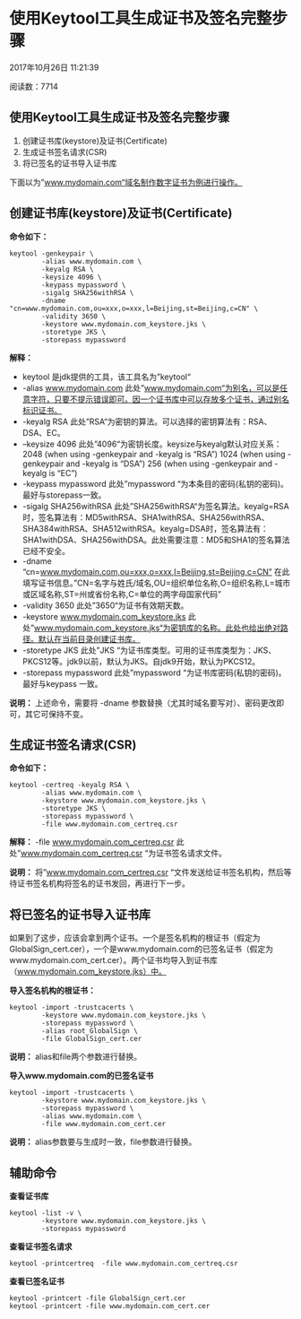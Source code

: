 # 使用Keytool工具生成证书及签名完整步骤

2017年10月26日 11:21:39

阅读数：7714

## 使用Keytool工具生成证书及签名完整步骤

1. 创建证书库(keystore)及证书(Certificate)
2. 生成证书签名请求(CSR)
3. 将已签名的证书导入证书库

下面以为”www.mydomain.com“域名制作数字证书为例进行操作。

## 创建证书库(keystore)及证书(Certificate)

**命令如下：**

```shell
keytool -genkeypair \
        -alias www.mydomain.com \
        -keyalg RSA \
        -keysize 4096 \
        -keypass mypassword \
        -sigalg SHA256withRSA \
        -dname "cn=www.mydomain.com,ou=xxx,o=xxx,l=Beijing,st=Beijing,c=CN" \ 
        -validity 3650 \
        -keystore www.mydomain.com_keystore.jks \
        -storetype JKS \
        -storepass mypassword
```

**解释：**

- keytool 是jdk提供的工具，该工具名为”keytool“
- -alias www.mydomain.com 此处”www.mydomain.com“为别名，可以是任意字符，只要不提示错误即可。因一个证书库中可以存放多个证书，通过别名标识证书。
- -keyalg RSA 此处”RSA“为密钥的算法。可以选择的密钥算法有：RSA、DSA、EC。
- –keysize 4096 此处”4096“为密钥长度。keysize与keyalg默认对应关系： 
  2048 (when using -genkeypair and -keyalg is “RSA”) 
  1024 (when using -genkeypair and -keyalg is “DSA”) 
  256 (when using -genkeypair and -keyalg is “EC”)
- -keypass mypassword 此处”mypassword “为本条目的密码(私钥的密码)。最好与storepass一致。
- -sigalg SHA256withRSA 此处”SHA256withRSA“为签名算法。keyalg=RSA时，签名算法有：MD5withRSA、SHA1withRSA、SHA256withRSA、SHA384withRSA、SHA512withRSA。keyalg=DSA时，签名算法有：SHA1withDSA、SHA256withDSA。此处需要注意：MD5和SHA1的签名算法已经不安全。
- -dname “cn=www.mydomain.com,ou=xxx,o=xxx,l=Beijing,st=Beijing,c=CN” 在此填写证书信息。”CN=名字与姓氏/域名,OU=组织单位名称,O=组织名称,L=城市或区域名称,ST=州或省份名称,C=单位的两字母国家代码”
- -validity 3650 此处”3650“为证书有效期天数。
- -keystore www.mydomain.com_keystore.jks 此处”www.mydomain.com_keystore.jks“为密钥库的名称。此处也给出绝对路径。默认在当前目录创建证书库。
- -storetype JKS 此处”JKS “为证书库类型。可用的证书库类型为：JKS、PKCS12等。jdk9以前，默认为JKS。自jdk9开始，默认为PKCS12。
- -storepass mypassword 此处”mypassword “为证书库密码(私钥的密码)。最好与keypass 一致。

**说明：** 
上述命令，需要将 -dname 参数替换（尤其时域名要写对）、密码更改即可，其它可保持不变。

## 生成证书签名请求(CSR)

**命令如下：**

```shell
keytool -certreq -keyalg RSA \
        -alias www.mydomain.com \
        -keystore www.mydomain.com_keystore.jks \
        -storetype JKS \
        -storepass mypassword \
        -file www.mydomain.com_certreq.csr
```

**解释：** 
-file www.mydomain.com_certreq.csr 此处”www.mydomain.com_certreq.csr “为证书签名请求文件。

**说明：** 
将”www.mydomain.com_certreq.csr “文件发送给证书签名机构，然后等待证书签名机构将签名的证书发回，再进行下一步。

## 将已签名的证书导入证书库

如果到了这步，应该会拿到两个证书。一个是签名机构的根证书（假定为GlobalSign_cert.cer），一个是www.mydomain.com的已签名证书（假定为www.mydomain.com_cert.cer）。两个证书均导入到证书库（www.mydomain.com_keystore.jks）中。

**导入签名机构的根证书：**

```shell
keytool -import -trustcacerts \
        -keystore www.mydomain.com_keystore.jks \
        -storepass mypassword \
        -alias root_GlobalSign \
        -file GlobalSign_cert.cer
```

**说明：** 
alias和file两个参数进行替换。

**导入www.mydomain.com的已签名证书**

```shell
keytool -import -trustcacerts \
        -keystore www.mydomain.com_keystore.jks \
        -storepass mypassword \
        -alias www.mydomain.com \
        -file www.mydomain.com_cert.cer
```

**说明：** 
alias参数要与生成时一致，file参数进行替换。

## 辅助命令

**查看证书库**

```shell
keytool -list -v \
        -keystore www.mydomain.com_keystore.jks \
        -storepass mypassword
```

**查看证书签名请求**

```shell
keytool -printcertreq  -file www.mydomain.com_certreq.csr
```

**查看已签名证书**

```shell
keytool -printcert -file GlobalSign_cert.cer
keytool -printcert -file www.mydomain.com_cert.cer
```